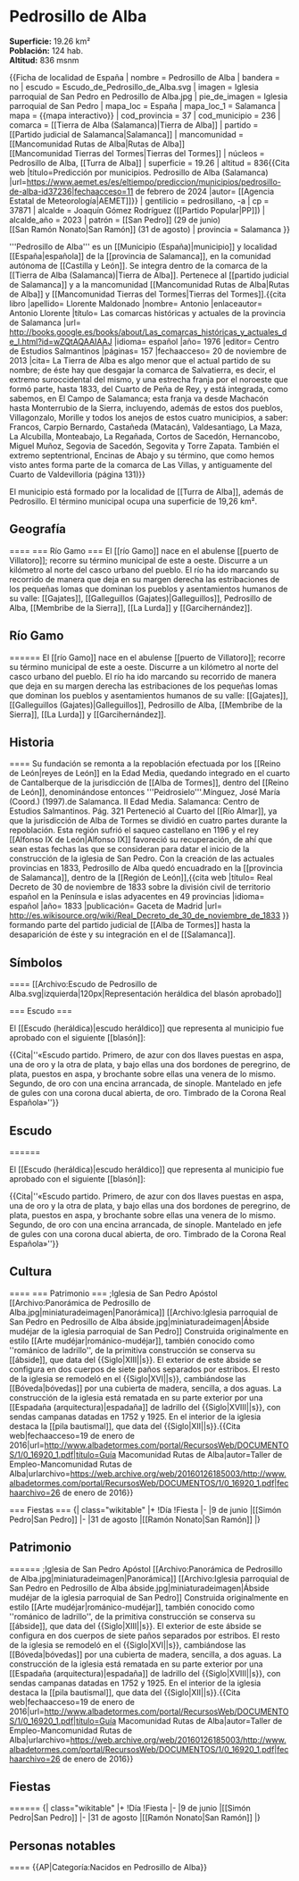 # Pedrosillo de Alba

**Superficie:** 19.26 km²  
**Población:** 124 hab.  
**Altitud:** 836 msnm  

{{Ficha de localidad de España
| nombre = Pedrosillo de Alba
| bandera = no
| escudo = Escudo_de_Pedrosillo_de_Alba.svg
| imagen = Iglesia parroquial de San Pedro en Pedrosillo de Alba.jpg
| pie_de_imagen = Iglesia parroquial de San Pedro
| mapa_loc = España
| mapa_loc_1 = Salamanca
| mapa = {{mapa interactivo}}
| cod_provincia = 37
| cod_municipio = 236
| comarca = [[Tierra de Alba (Salamanca)|Tierra de Alba]]
| partido = [[Partido judicial de Salamanca|Salamanca]]
| mancomunidad = [[Mancomunidad Rutas de Alba|Rutas de Alba]]<br/>[[Mancomunidad Tierras del Tormes|Tierras del Tormes]]
| núcleos = Pedrosillo de Alba, [[Turra de Alba]]
| superficie = 19.26
| altitud = 836<ref>{{Cita web |título=Predicción por municipios. Pedrosillo de Alba (Salamanca) |url=https://www.aemet.es/es/eltiempo/prediccion/municipios/pedrosillo-de-alba-id37236|fechaacceso=11 de febrero de 2024 |autor= [[Agencia Estatal de Meteorología|AEMET]]}}</ref>
| gentilicio = pedrosillano, -a
| cp = 37871
| alcalde = Joaquín Gómez Rodríguez ([[Partido Popular|PP]])
| alcalde_año = 2023
| patrón = [[San Pedro]] (29 de junio)<br/>[[San Ramón Nonato|San Ramón]] (31 de agosto)
| provincia = Salamanca
}}

'''Pedrosillo de Alba''' es un [[Municipio (España)|municipio]] y localidad [[España|española]] de la [[provincia de Salamanca]], en la comunidad autónoma de [[Castilla y León]]. Se integra dentro de la comarca de la [[Tierra de Alba (Salamanca)|Tierra de Alba]]. Pertenece al [[partido judicial de Salamanca]] y a la mancomunidad [[Mancomunidad Rutas de Alba|Rutas de Alba]] y [[Mancomunidad Tierras del Tormes|Tierras del Tormes]].<ref name=ref_duplicada_1>{{cita libro |apellido= Llorente Maldonado |nombre= Antonio |enlaceautor= Antonio Llorente |título= Las comarcas históricas y actuales de la provincia de Salamanca |url= http://books.google.es/books/about/Las_comarcas_históricas_y_actuales_de_l.html?id=wZQtAQAAIAAJ |idioma= español |año= 1976 |editor= Centro de Estudios Salmantinos |páginas= 157 |fechaacceso= 20 de noviembre de 2013 |cita= La Tierra de Alba es algo menor que el actual partido de su nombre; de éste hay que desgajar la comarca de Salvatierra, es decir, el extremo suroccidental del mismo, y una estrecha franja por el noroeste que formó parte, hasta 1833, del Cuarto de Peña de Rey, y está integrada, como sabemos, en El Campo de Salamanca; esta franja va desde Machacón hasta Monterrubio de la Sierra, incluyendo, además de estos dos pueblos, Villagonzalo, Morille y todos los anejos de estos cuatro municipios, a saber: Francos, Carpio Bernardo, Castañeda (Matacán), Valdesantiago, La Maza, La Alcubilla, Monteabajo, La Regañada, Cortos de Sacedón, Hernancobo, Miguel Muñoz, Segovia de Sacedón, Segovita y Torre Zapata. También el extremo septentrional, Encinas de Abajo y su término, que como hemos visto antes forma parte de la comarca de Las Villas, y antiguamente del Cuarto de Valdevilloria (página 131)}}</ref>

El municipio está formado por la localidad de [[Turra de Alba]], además de Pedrosillo. El término municipal ocupa una superficie de 19,26&nbsp;km².

## Geografía

====
=== Río Gamo ===
El [[río Gamo]] nace en el abulense [[puerto de Villatoro]]; recorre su término municipal de este a oeste. Discurre a un kilómetro al norte del casco urbano del pueblo. El río ha ido marcando su recorrido de manera que deja en su margen derecha las estribaciones de los pequeñas lomas que dominan los pueblos y asentamientos humanos de su valle: [[Gajates]], [[Galleguillos (Gajates)|Galleguillos]], Pedrosillo de Alba, [[Membribe de la Sierra]], [[La Lurda]] y [[Garcihernández]].

## Río Gamo

======
El [[río Gamo]] nace en el abulense [[puerto de Villatoro]]; recorre su término municipal de este a oeste. Discurre a un kilómetro al norte del casco urbano del pueblo. El río ha ido marcando su recorrido de manera que deja en su margen derecha las estribaciones de los pequeñas lomas que dominan los pueblos y asentamientos humanos de su valle: [[Gajates]], [[Galleguillos (Gajates)|Galleguillos]], Pedrosillo de Alba, [[Membribe de la Sierra]], [[La Lurda]] y [[Garcihernández]].

## Historia

====
Su fundación se remonta a la repoblación efectuada por los [[Reino de León|reyes de León]] en la Edad Media, quedando integrado en el cuarto de Cantalberque de la jurisdicción de [[Alba de Tormes]], dentro del [[Reino de León]], denominándose entonces '''Peidrosielo'''.<ref>Mínguez, José María (Coord.) (1997).de Salamanca. II Edad Media. Salamanca: Centro de Estudios Salmantinos. Pág. 321</ref> Perteneció al Cuarto del [[Río Almar]], ya que la jurisdicción de Alba de Tormes se dividió en cuatro partes durante la repoblación. Esta región sufrió el saqueo castellano en 1196 y el rey [[Alfonso IX de León|Alfonso IX]] favoreció su recuperación, de ahí que sean estas fechas las que se consideran para datar el inicio de la construcción de la iglesia de San Pedro. Con la creación de las actuales provincias en 1833, Pedrosillo de Alba quedó encuadrado en la [[provincia de Salamanca]], dentro de la [[Región de León]],<ref>{{cita web |título= Real Decreto de 30 de noviembre de 1833 sobre la división civil de territorio español en la Península e islas adyacentes en 49 provincias |idioma= español |año= 1833 |publicación= Gaceta de Madrid |url= http://es.wikisource.org/wiki/Real_Decreto_de_30_de_noviembre_de_1833 }}</ref> formando parte del partido judicial de [[Alba de Tormes]] hasta la desaparición de éste y su integración en el de [[Salamanca]].

## Símbolos

====
[[Archivo:Escudo de Pedrosillo de Alba.svg|izquierda|120px|Representación heráldica del blasón aprobado]]

=== Escudo ===

El [[Escudo (heráldica)|escudo heráldico]] que representa al municipio fue aprobado con el siguiente [[blasón]]:

{{Cita|''«Escudo partido. Primero, de azur con dos llaves puestas en aspa, una de oro y la otra de plata, y bajo ellas una dos bordones de peregrino, de plata, puestos en aspa, y brochante sobre ellas una venera de lo mismo. Segundo, de oro con una encina arrancada, de sinople. Mantelado en jefe de gules con una corona ducal abierta, de oro. Timbrado de la Corona Real Española»''}}

## Escudo

======

El [[Escudo (heráldica)|escudo heráldico]] que representa al municipio fue aprobado con el siguiente [[blasón]]:

{{Cita|''«Escudo partido. Primero, de azur con dos llaves puestas en aspa, una de oro y la otra de plata, y bajo ellas una dos bordones de peregrino, de plata, puestos en aspa, y brochante sobre ellas una venera de lo mismo. Segundo, de oro con una encina arrancada, de sinople. Mantelado en jefe de gules con una corona ducal abierta, de oro. Timbrado de la Corona Real Española»''}}

## Cultura

====
=== Patrimonio ===
;Iglesia de San Pedro Apóstol
[[Archivo:Panorámica de Pedrosillo de Alba.jpg|miniaturadeimagen|Panorámica]]
[[Archivo:Iglesia parroquial de San Pedro en Pedrosillo de Alba ábside.jpg|miniaturadeimagen|Ábside mudéjar de la iglesia parroquial de San Pedro]]
Construida originalmente en estilo [[Arte mudéjar|románico-mudéjar]], también conocido como ''románico de ladrillo'', de la primitiva construcción se conserva su [[ábside]], que data del {{Siglo|XIII||s}}. El exterior de este ábside se configura en dos cuerpos de siete paños separados por estribos. El resto de la iglesia se remodeló en el {{Siglo|XVI||s}}, cambiándose las [[Bóveda|bóvedas]] por una cubierta de madera, sencilla, a dos aguas. La construcción de la iglesia está rematada en su parte exterior por una [[Espadaña (arquitectura)|espadaña]] de ladrillo del {{Siglo|XVIII||s}}, con sendas campanas datadas en 1752 y 1925. En el interior de la iglesia destaca la [[pila bautismal]], que data del {{Siglo|XII||s}}.<ref>{{Cita web|fechaacceso=19 de enero de 2016|url=http://www.albadetormes.com/portal/RecursosWeb/DOCUMENTOS/1/0_16920_1.pdf|título=Guía Macomunidad Rutas de Alba|autor=Taller de Empleo-Mancomunidad Rutas de Alba|urlarchivo=https://web.archive.org/web/20160126185003/http://www.albadetormes.com/portal/RecursosWeb/DOCUMENTOS/1/0_16920_1.pdf|fechaarchivo=26 de enero de 2016}}</ref>

=== Fiestas ===
{| class="wikitable"
|+
!Día
!Fiesta
|-
|9 de junio
|[[Simón Pedro|San Pedro]]
|-
|31 de agosto
|[[Ramón Nonato|San Ramón]]
|}

## Patrimonio

======
;Iglesia de San Pedro Apóstol
[[Archivo:Panorámica de Pedrosillo de Alba.jpg|miniaturadeimagen|Panorámica]]
[[Archivo:Iglesia parroquial de San Pedro en Pedrosillo de Alba ábside.jpg|miniaturadeimagen|Ábside mudéjar de la iglesia parroquial de San Pedro]]
Construida originalmente en estilo [[Arte mudéjar|románico-mudéjar]], también conocido como ''románico de ladrillo'', de la primitiva construcción se conserva su [[ábside]], que data del {{Siglo|XIII||s}}. El exterior de este ábside se configura en dos cuerpos de siete paños separados por estribos. El resto de la iglesia se remodeló en el {{Siglo|XVI||s}}, cambiándose las [[Bóveda|bóvedas]] por una cubierta de madera, sencilla, a dos aguas. La construcción de la iglesia está rematada en su parte exterior por una [[Espadaña (arquitectura)|espadaña]] de ladrillo del {{Siglo|XVIII||s}}, con sendas campanas datadas en 1752 y 1925. En el interior de la iglesia destaca la [[pila bautismal]], que data del {{Siglo|XII||s}}.<ref>{{Cita web|fechaacceso=19 de enero de 2016|url=http://www.albadetormes.com/portal/RecursosWeb/DOCUMENTOS/1/0_16920_1.pdf|título=Guía Macomunidad Rutas de Alba|autor=Taller de Empleo-Mancomunidad Rutas de Alba|urlarchivo=https://web.archive.org/web/20160126185003/http://www.albadetormes.com/portal/RecursosWeb/DOCUMENTOS/1/0_16920_1.pdf|fechaarchivo=26 de enero de 2016}}</ref>

## Fiestas

======
{| class="wikitable"
|+
!Día
!Fiesta
|-
|9 de junio
|[[Simón Pedro|San Pedro]]
|-
|31 de agosto
|[[Ramón Nonato|San Ramón]]
|}

## Personas notables

====
{{AP|Categoría:Nacidos en Pedrosillo de Alba}}